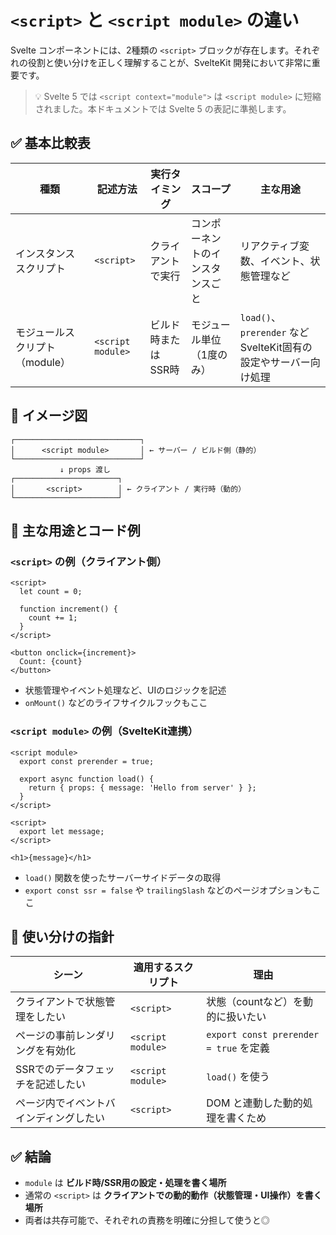 # `<script>` と `<script module>` の違い

Svelte コンポーネントには、2種類の `<script>` ブロックが存在します。それぞれの役割と使い分けを正しく理解することが、SvelteKit 開発において非常に重要です。

> 💡 Svelte 5 では `<script context="module">` は `<script module>` に短縮されました。本ドキュメントでは Svelte 5 の表記に準拠します。

## ✅ 基本比較表

| 種類                        | 記述方法                        | 実行タイミング       | スコープ              | 主な用途                               |
|-----------------------------|----------------------------------|----------------------|-----------------------|----------------------------------------|
| インスタンススクリプト      | `<script>`                      | クライアントで実行   | コンポーネントのインスタンスごと | リアクティブ変数、イベント、状態管理など |
| モジュールスクリプト（module） | `<script module>`     | ビルド時または SSR時 | モジュール単位（1度のみ）     | `load()`、`prerender` などSvelteKit固有の設定やサーバー向け処理 |


## 🧠 イメージ図

```text
┌────────────────────────────┐
│      <script module>       │ ← サーバー / ビルド側（静的）
└────────────────────────────┘
           ↓ props 渡し
┌───────────────────────┐
│       <script>        │ ← クライアント / 実行時（動的）
└───────────────────────┘
```


## 📘 主な用途とコード例

### `<script>` の例（クライアント側）

```svelte
<script>
  let count = 0;

  function increment() {
    count += 1;
  }
</script>

<button onclick={increment}>
  Count: {count}
</button>
```

- 状態管理やイベント処理など、UIのロジックを記述
- `onMount()` などのライフサイクルフックもここ


### `<script module>` の例（SvelteKit連携）

```svelte
<script module>
  export const prerender = true;

  export async function load() {
    return { props: { message: 'Hello from server' } };
  }
</script>

<script>
  export let message;
</script>

<h1>{message}</h1>
```

- `load()` 関数を使ったサーバーサイドデータの取得
- `export const ssr = false` や `trailingSlash` などのページオプションもここ


## 🔁 使い分けの指針

| シーン                             | 適用するスクリプト          | 理由                                      |
|----------------------------------|------------------------------|-------------------------------------------|
| クライアントで状態管理をしたい      | `<script>`                   | 状態（countなど）を動的に扱いたい        |
| ページの事前レンダリングを有効化    | `<script module>`  | `export const prerender = true` を定義   |
| SSRでのデータフェッチを記述したい    | `<script module>`  | `load()` を使う                           |
| ページ内でイベントバインディングしたい| `<script>`                   | DOM と連動した動的処理を書くため         |


## ✅ 結論

- `module` は **ビルド時/SSR用の設定・処理を書く場所**
- 通常の `<script>` は **クライアントでの動的動作（状態管理・UI操作）を書く場所**
- 両者は共存可能で、それぞれの責務を明確に分担して使うと◎